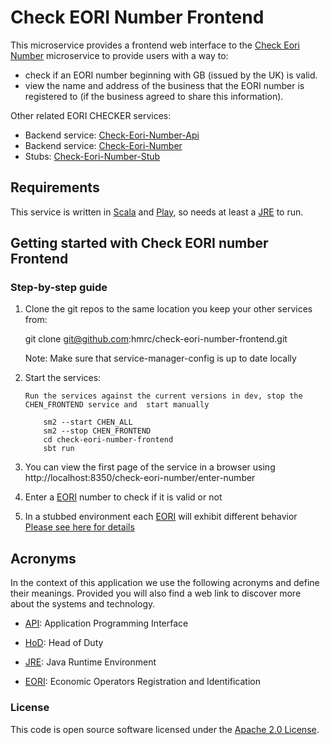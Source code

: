 Check EORI Number Frontend
===================

This microservice provides a frontend web interface to the [Check Eori Number](https://github.com/hmrc/check-eori-number) microservice to provide users with a way to:

* check if an EORI number beginning with GB (issued by the UK) is valid.
* view the name and address of the business that the EORI number is registered to (if the business agreed to share this information).

Other related EORI CHECKER services:
- Backend service: [Check-Eori-Number-Api](https://github.com/hmrc/check-eori-number-api)
- Backend service: [Check-Eori-Number](https://github.com/hmrc/check-eori-number)
- Stubs: [Check-Eori-Number-Stub](https://github.com/hmrc/check-eori-number-stub)

Requirements
------------

This service is written in [Scala] and [Play], so needs at least a [JRE] to run.

Getting started with Check EORI number Frontend
----------------------------------------

### Step-by-step guide


 1. Clone the git repos to the same location you keep your other services from:

    git clone git@github.com:hmrc/check-eori-number-frontend.git
    
    Note: Make sure that service-manager-config is up to date locally

 2. Start the services:
 
        Run the services against the current versions in dev, stop the CHEN_FRONTEND service and  start manually
        
            sm2 --start CHEN_ALL 
            sm2 --stop CHEN_FRONTEND
            cd check-eori-number-frontend
            sbt run

 3. You can view the first page of the service in a browser using http://localhost:8350/check-eori-number/enter-number
 
 4. Enter a [EORI] number to check if it is valid or not
 5. In a stubbed environment each [EORI] will exhibit different behavior [Please see here for details](https://github.com/hmrc/check-eori-number-stub/#readme)

Acronyms
---

In the context of this application we use the following acronyms and define their 
meanings. Provided you will also find a web link to discover more about the systems
and technology. 

* [API]: Application Programming Interface

* [HoD]: Head of Duty

* [JRE]: Java Runtime Environment

* [EORI]: Economic Operators Registration and Identification

### License

This code is open source software licensed under the [Apache 2.0 License]("http://www.apache.org/licenses/LICENSE-2.0.html").
    
[HoD]: http://webarchive.nationalarchives.gov.uk/+/http://www.hmrc.gov.uk/manuals/sam/samglossary/samgloss249.htm   
[API]: https://en.wikipedia.org/wiki/Application_programming_interface
[JRE]: http://www.oracle.com/technetwork/java/javase/overview/index.html
[EORI]: https://ec.europa.eu/taxation_customs/business/customs-procedures/general-overview/economic-operators-registration-identification-number-eori_en
[SCALA]: http://www.scala-lang.org/
[PLAY]: http://playframework.com/